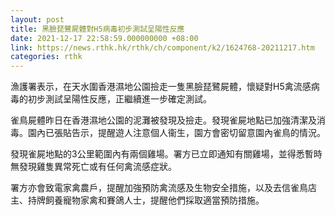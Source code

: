 ```yaml
---
layout: post
title: 黑臉琵鷺屍體對H5病毒初步測試呈陽性反應
date: 2021-12-17 22:58:59.000000000 +08:00
link: https://news.rthk.hk/rthk/ch/component/k2/1624768-20211217.htm
categories: rthk
---
```


漁護署表示，在天水圍香港濕地公園撿走一隻黑臉琵鷺屍體，懷疑對H5禽流感病毒的初步測試呈陽性反應，正繼續進一步確定測試。

雀鳥屍體昨日在香港濕地公園的泥灘被發現及撿走。發現雀屍地點已加強清潔及消毒。園內已張貼告示，提醒遊人注意個人衞生，園方會密切留意園內雀鳥的情況。

發現雀屍地點的3公里範圍內有兩個雞場。署方已立即通知有關雞場，並得悉暫時無發現雞隻異常死亡或有任何禽流感症狀。

署方亦會致電家禽農戶，提醒加強預防禽流感及生物安全措施，以及去信雀鳥店主、持牌飼養寵物家禽和賽鴿人士，提醒他們採取適當預防措施。
